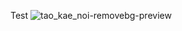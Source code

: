 Test
![tao_kae_noi-removebg-preview](https://github.com/user-attachments/assets/75a15cbb-8b46-498f-a849-a28cba4512e8)

